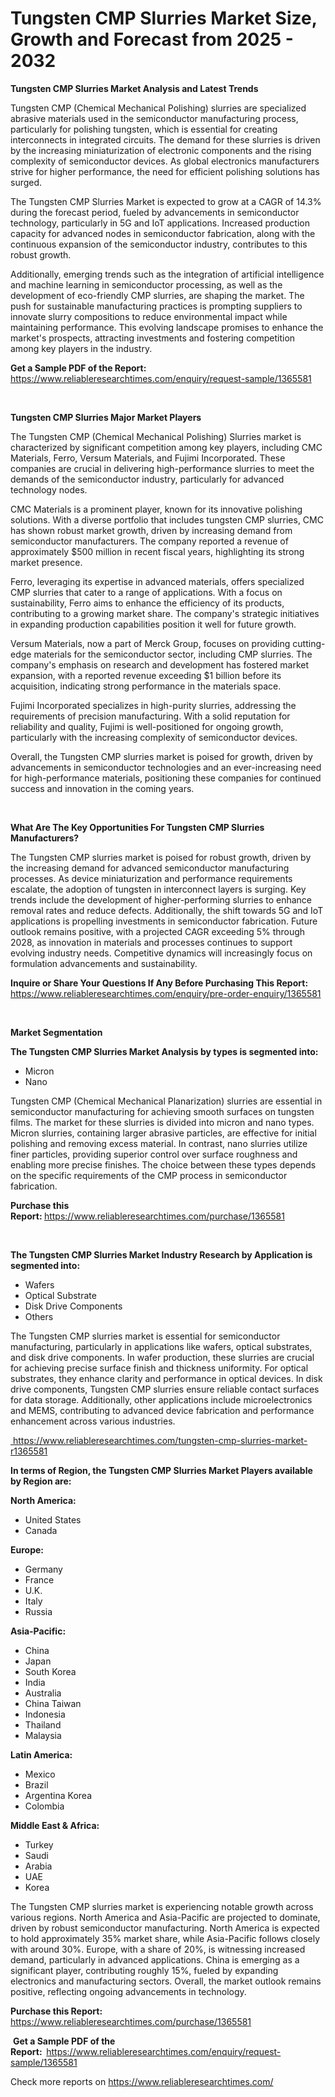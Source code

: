 <p><h1>Tungsten CMP Slurries Market Size, Growth and Forecast from 2025 - 2032</h1></p><p><strong>Tungsten CMP Slurries Market Analysis and Latest Trends</strong></p>
<p><p>Tungsten CMP (Chemical Mechanical Polishing) slurries are specialized abrasive materials used in the semiconductor manufacturing process, particularly for polishing tungsten, which is essential for creating interconnects in integrated circuits. The demand for these slurries is driven by the increasing miniaturization of electronic components and the rising complexity of semiconductor devices. As global electronics manufacturers strive for higher performance, the need for efficient polishing solutions has surged.</p><p>The Tungsten CMP Slurries Market is expected to grow at a CAGR of 14.3% during the forecast period, fueled by advancements in semiconductor technology, particularly in 5G and IoT applications. Increased production capacity for advanced nodes in semiconductor fabrication, along with the continuous expansion of the semiconductor industry, contributes to this robust growth.</p><p>Additionally, emerging trends such as the integration of artificial intelligence and machine learning in semiconductor processing, as well as the development of eco-friendly CMP slurries, are shaping the market. The push for sustainable manufacturing practices is prompting suppliers to innovate slurry compositions to reduce environmental impact while maintaining performance. This evolving landscape promises to enhance the market's prospects, attracting investments and fostering competition among key players in the industry.</p></p>
<p><strong>Get a Sample PDF of the Report:&nbsp;</strong> <a href="https://www.reliableresearchtimes.com/enquiry/request-sample/1365581?utm_campaign=3523&utm_medium=2&utm_source=Github&utm_content=ia&utm_term=22032025&utm_id=tungsten-cmp-slurries">https://www.reliableresearchtimes.com/enquiry/request-sample/1365581</a></p>
<p>&nbsp;</p>
<p><strong>Tungsten CMP Slurries Major Market Players</strong></p>
<p><p>The Tungsten CMP (Chemical Mechanical Polishing) Slurries market is characterized by significant competition among key players, including CMC Materials, Ferro, Versum Materials, and Fujimi Incorporated. These companies are crucial in delivering high-performance slurries to meet the demands of the semiconductor industry, particularly for advanced technology nodes.</p><p>CMC Materials is a prominent player, known for its innovative polishing solutions. With a diverse portfolio that includes tungsten CMP slurries, CMC has shown robust market growth, driven by increasing demand from semiconductor manufacturers. The company reported a revenue of approximately $500 million in recent fiscal years, highlighting its strong market presence.</p><p>Ferro, leveraging its expertise in advanced materials, offers specialized CMP slurries that cater to a range of applications. With a focus on sustainability, Ferro aims to enhance the efficiency of its products, contributing to a growing market share. The company's strategic initiatives in expanding production capabilities position it well for future growth.</p><p>Versum Materials, now a part of Merck Group, focuses on providing cutting-edge materials for the semiconductor sector, including CMP slurries. The company's emphasis on research and development has fostered market expansion, with a reported revenue exceeding $1 billion before its acquisition, indicating strong performance in the materials space.</p><p>Fujimi Incorporated specializes in high-purity slurries, addressing the requirements of precision manufacturing. With a solid reputation for reliability and quality, Fujimi is well-positioned for ongoing growth, particularly with the increasing complexity of semiconductor devices.</p><p>Overall, the Tungsten CMP slurries market is poised for growth, driven by advancements in semiconductor technologies and an ever-increasing need for high-performance materials, positioning these companies for continued success and innovation in the coming years.</p></p>
<p>&nbsp;</p>
<p><strong>What Are The Key Opportunities For Tungsten CMP Slurries Manufacturers?</strong></p>
<p><p>The Tungsten CMP slurries market is poised for robust growth, driven by the increasing demand for advanced semiconductor manufacturing processes. As device miniaturization and performance requirements escalate, the adoption of tungsten in interconnect layers is surging. Key trends include the development of higher-performing slurries to enhance removal rates and reduce defects. Additionally, the shift towards 5G and IoT applications is propelling investments in semiconductor fabrication. Future outlook remains positive, with a projected CAGR exceeding 5% through 2028, as innovation in materials and processes continues to support evolving industry needs. Competitive dynamics will increasingly focus on formulation advancements and sustainability.</p></p>
<p><strong>Inquire or Share Your Questions If Any Before Purchasing This Report:</strong> <a href="https://www.reliableresearchtimes.com/enquiry/pre-order-enquiry/1365581?utm_campaign=3523&utm_medium=2&utm_source=Github&utm_content=ia&utm_term=22032025&utm_id=tungsten-cmp-slurries">https://www.reliableresearchtimes.com/enquiry/pre-order-enquiry/1365581</a></p>
<p>&nbsp;</p>
<p><strong>Market Segmentation</strong></p>
<p><strong>The Tungsten CMP Slurries Market Analysis by types is segmented into:</strong></p>
<p><ul><li>Micron</li><li>Nano</li></ul></p>
<p><p>Tungsten CMP (Chemical Mechanical Planarization) slurries are essential in semiconductor manufacturing for achieving smooth surfaces on tungsten films. The market for these slurries is divided into micron and nano types. Micron slurries, containing larger abrasive particles, are effective for initial polishing and removing excess material. In contrast, nano slurries utilize finer particles, providing superior control over surface roughness and enabling more precise finishes. The choice between these types depends on the specific requirements of the CMP process in semiconductor fabrication.</p></p>
<p><strong>Purchase this Report:&nbsp;</strong><a href="https://www.reliableresearchtimes.com/purchase/1365581?utm_campaign=3523&utm_medium=2&utm_source=Github&utm_content=ia&utm_term=22032025&utm_id=tungsten-cmp-slurries">https://www.reliableresearchtimes.com/purchase/1365581</a></p>
<p>&nbsp;</p>
<p><strong>The Tungsten CMP Slurries Market Industry Research by Application is segmented into:</strong></p>
<p><ul><li>Wafers</li><li>Optical Substrate</li><li>Disk Drive Components</li><li>Others</li></ul></p>
<p><p>The Tungsten CMP slurries market is essential for semiconductor manufacturing, particularly in applications like wafers, optical substrates, and disk drive components. In wafer production, these slurries are crucial for achieving precise surface finish and thickness uniformity. For optical substrates, they enhance clarity and performance in optical devices. In disk drive components, Tungsten CMP slurries ensure reliable contact surfaces for data storage. Additionally, other applications include microelectronics and MEMS, contributing to advanced device fabrication and performance enhancement across various industries.</p></p>
<p><a href="https://www.reliableresearchtimes.com/tungsten-cmp-slurries-market-r1365581?utm_campaign=3523&utm_medium=2&utm_source=Github&utm_content=ia&utm_term=22032025&utm_id=tungsten-cmp-slurries">&nbsp;https://www.reliableresearchtimes.com/tungsten-cmp-slurries-market-r1365581</a></p>
<p><strong>In terms of Region, the Tungsten CMP Slurries Market Players available by Region are:</strong></p>
<p>
    <p> <strong> North America: </strong>
        <ul>
            <li>United States</li>
            <li>Canada</li>
        </ul>
        </p> 
    <p> <strong> Europe: </strong>
        <ul>
            <li>Germany</li>
            <li>France</li>
            <li>U.K.</li>
            <li>Italy</li>
            <li>Russia</li>
        </ul>
        </p> 
    <p> <strong> Asia-Pacific: </strong>
        <ul>
            <li>China</li>
            <li>Japan</li>
            <li>South Korea</li>
            <li>India</li>
            <li>Australia</li>
            <li>China Taiwan</li>
            <li>Indonesia</li>
            <li>Thailand</li>
            <li>Malaysia</li>
        </ul>
        </p> 
    <p> <strong> Latin America: </strong>
        <ul>
            <li>Mexico</li>
            <li>Brazil</li>
            <li>Argentina Korea</li>
            <li>Colombia</li>
        </ul>
        </p> 
    <p> <strong> Middle East & Africa: </strong>
        <ul>
            <li>Turkey</li>
            <li>Saudi</li>
            <li>Arabia</li>
            <li>UAE</li>
            <li>Korea</li>
        </ul>
    </p>
    </p>
<p><p>The Tungsten CMP slurries market is experiencing notable growth across various regions. North America and Asia-Pacific are projected to dominate, driven by robust semiconductor manufacturing. North America is expected to hold approximately 35% market share, while Asia-Pacific follows closely with around 30%. Europe, with a share of 20%, is witnessing increased demand, particularly in advanced applications. China is emerging as a significant player, contributing roughly 15%, fueled by expanding electronics and manufacturing sectors. Overall, the market outlook remains positive, reflecting ongoing advancements in technology.</p></p>
<p><strong>Purchase this Report: </strong><a href="https://www.reliableresearchtimes.com/purchase/1365581?utm_campaign=3523&utm_medium=2&utm_source=Github&utm_content=ia&utm_term=22032025&utm_id=tungsten-cmp-slurries">https://www.reliableresearchtimes.com/purchase/1365581</a></p>
<p>&nbsp;<strong>Get a Sample PDF of the Report:&nbsp;&nbsp;</strong><a href="https://www.reliableresearchtimes.com/enquiry/request-sample/1365581?utm_campaign=3523&utm_medium=2&utm_source=Github&utm_content=ia&utm_term=22032025&utm_id=tungsten-cmp-slurries">https://www.reliableresearchtimes.com/enquiry/request-sample/1365581</a></p>
<p><strong></strong></p>
<p>Check more reports on <a href="https://www.reliableresearchtimes.com/?utm_campaign=3523&utm_medium=2&utm_source=Github&utm_content=ia&utm_term=22032025&utm_id=tungsten-cmp-slurries">https://www.reliableresearchtimes.com/</a></p>